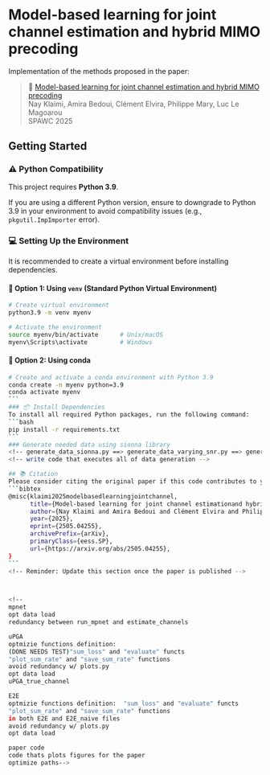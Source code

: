 # Model-based learning for joint channel estimation and hybrid MIMO precoding

Implementation of the methods proposed in the paper:

>📄 [Model-based learning for joint channel estimation and hybrid MIMO precoding](https://arxiv.org/abs/2505.04255)  
> Nay Klaimi, Amira Bedoui, Clément Elvira, Philippe Mary, Luc Le Magoarou  
> SPAWC 2025
## Getting Started
### ⚠️ Python Compatibility
This project requires **Python 3.9**.

If you are using a different Python version, ensure to downgrade to Python 3.9 in your environment to avoid compatibility issues (e.g., `pkgutil.ImpImporter` error).

### 💻 Setting Up the Environment
It is recommended to create a virtual environment before installing dependencies.
#### 🧪 Option 1: Using `venv` (Standard Python Virtual Environment)
```bash
# Create virtual environment
python3.9 -m venv myenv

# Activate the environment
source myenv/bin/activate      # Unix/macOS
myenv\Scripts\activate         # Windows
```
#### 🐍 Option 2: Using conda
````bash
# Create and activate a conda environment with Python 3.9
conda create -n myenv python=3.9
conda activate myenv
```
### 📦 Install Dependencies
To install all required Python packages, run the following command:
```bash
pip install -r requirements.txt
```
### Generate needed data using sionna library 
<!-- generate_data_sionna.py ==> generate_data_varying_snr.py ==> generate_M_DOA.py -->
<!-- write code that executes all of data generation -->

## 📚 Citation
Please consider citing the original paper if this code contributes to your work.
```bibtex
@misc{klaimi2025modelbasedlearningjointchannel,
      title={Model-based learning for joint channel estimationand hybrid MIMO precoding}, 
      author={Nay Klaimi and Amira Bedoui and Clément Elvira and Philippe Mary and Luc Le Magoarou},
      year={2025},
      eprint={2505.04255},
      archivePrefix={arXiv},
      primaryClass={eess.SP},
      url={https://arxiv.org/abs/2505.04255}, 
}
```
<!-- Reminder: Update this section once the paper is published -->



<!--
mpnet
opt data load 
redundancy between run_mpnet and estimate_channels

uPGA
optmizie functions definition:
(DONE NEEDS TEST)"sum_loss" and "evaluate" functs
"plot_sum_rate" and "save_sum_rate" functions
avoid redundancy w/ plots.py 
opt data load
uPGA_true_channel

E2E 
optmizie functions definition:  "sum_loss" and "evaluate" functs
"plot_sum_rate" and "save_sum_rate" functions
in both E2E and E2E_naive files
avoid redundancy w/ plots.py 
opt data load

paper code
code thats plots figures for the paper
optimize paths-->
